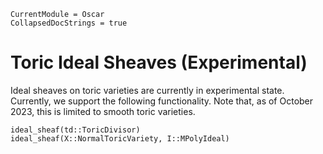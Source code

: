 ```@meta
CurrentModule = Oscar
CollapsedDocStrings = true
```


# Toric Ideal Sheaves (Experimental)

Ideal sheaves on toric varieties are currently in experimental state.
Currently, we support the following functionality. Note that, as of
October 2023, this is limited to smooth toric varieties.
```@docs
ideal_sheaf(td::ToricDivisor)
ideal_sheaf(X::NormalToricVariety, I::MPolyIdeal)
```
